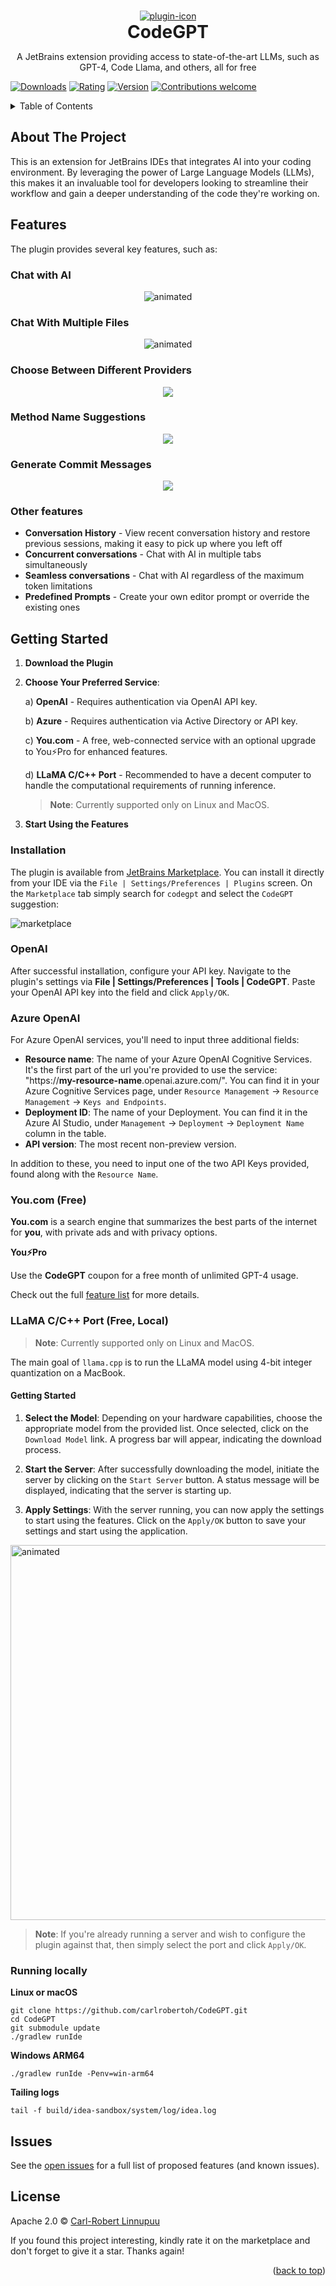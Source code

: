 <a name="readme-top"></a>

<br />
<div align="center">
  <a href="https://github.com/carlrobertoh/CodeGPT">
    <img alt="plugin-icon" src="https://github.com/carlrobertoh/CodeGPT-docs/blob/main/images/icon.png?raw=true">
  </a>
  <h1 style="margin: 0;" align="center">CodeGPT</h1>
  <p>
    A JetBrains extension providing access to state-of-the-art LLMs, such as GPT-4, Code Llama, and others, all for free
  </p>
</div>

[![Downloads][downloads-shield]][plugin-repo]
[![Rating][Rating-shield]][plugin-repo]
[![Version][version-shield]][plugin-repo]
[![Contributions welcome][contributions-welcome-svg]][contributions-welcome]

<!-- TABLE OF CONTENTS -->
<details>
  <summary>Table of Contents</summary>
  <ol>
    <li><a href="#about-the-project">About The Project</a></li>
    <li><a href="#quick-start-guide">Quick Start Guide</a></li>
    <li>
      <a href="#getting-started">Getting Started</a>
      <ul>
        <li><a href="#prerequisites">Prerequisites</a></li>
        <li><a href="#installation">Installation</a></li>
        <li><a href="#api-key-configuration">API Key Configuration</a></li>
      </ul>
    </li>
    <li><a href="#features">Features</a></li>
    <li><a href="#roadmap">Roadmap</a></li>
    <li><a href="#license">License</a></li>
  </ol>
</details>

## About The Project

This is an extension for JetBrains IDEs that integrates AI into your coding environment.
By leveraging the power of Large Language Models (LLMs), this makes it an invaluable tool for developers looking to streamline their workflow and gain a deeper understanding of the code they're working on.

## Features

The plugin provides several key features, such as:

### Chat with AI

<p align="center">
  <img src="https://github.com/carlrobertoh/CodeGPT-docs/blob/main/images/chat-with-ai.png?raw=true" alt="animated" />
</p>

### Chat With Multiple Files

<p align="center">
  <img src="https://github.com/carlrobertoh/CodeGPT-docs/blob/main/images/include-in-context.png?raw=true" alt="animated" />
</p>

### Choose Between Different Providers

<p align="center">
  <img src="https://github.com/carlrobertoh/CodeGPT-docs/blob/main/images/model-selection.png?raw=true" />
</p>

### Method Name Suggestions

<p align="center">
  <img src="https://github.com/carlrobertoh/CodeGPT-docs/blob/main/images/method-name-suggestions.png?raw=true" />
</p>

### Generate Commit Messages

<p align="center">
  <img src="https://github.com/carlrobertoh/CodeGPT-docs/blob/main/images/generate-commit-message.png?raw=true" />
</p>

### Other features

- **Conversation History** - View recent conversation history and restore previous sessions, making it easy to pick up where you left off
- **Concurrent conversations** - Chat with AI in multiple tabs simultaneously
- **Seamless conversations** - Chat with AI regardless of the maximum token limitations
- **Predefined Prompts** - Create your own editor prompt or override the existing ones

## Getting Started

1. **Download the Plugin**

2. **Choose Your Preferred Service**:

   a) **OpenAI** - Requires authentication via OpenAI API key.

   b) **Azure** - Requires authentication via Active Directory or API key.

   c) **You.com** - A free, web-connected service with an optional upgrade to You⚡Pro for enhanced features.

   d) **LLaMA C/C++ Port** - Recommended to have a decent computer to handle the computational requirements of running inference.
   > **Note**: Currently supported only on Linux and MacOS.

3. **Start Using the Features**

### Installation

The plugin is available from [JetBrains Marketplace][plugin-repo].
You can install it directly from your IDE via the `File | Settings/Preferences | Plugins` screen.
On the `Marketplace` tab simply search for `codegpt` and select the `CodeGPT` suggestion:

![marketplace][marketplace-img]

### OpenAI

After successful installation, configure your API key. Navigate to the plugin's settings via **File | Settings/Preferences | Tools | CodeGPT**. Paste your OpenAI API key into the field and click `Apply/OK`.

### Azure OpenAI

For Azure OpenAI services, you'll need to input three additional fields:

- **Resource name**: The name of your Azure OpenAI Cognitive Services. It's the first part of the url you're provided to use the service: "https://**my-resource-name**.openai.azure.com/". You can find it in your Azure Cognitive Services page, under `Resource Management` → `Resource Management` → `Keys and Endpoints`.
- **Deployment ID**: The name of your Deployment. You can find it in the Azure AI Studio, under `Management` → `Deployment` → `Deployment Name` column in the table.
- **API version**: The most recent non-preview version.

In addition to these, you need to input one of the two API Keys provided, found along with the `Resource Name`.

### You.com (Free)

**You.com** is a search engine that summarizes the best parts of the internet for **you**, with private ads and with privacy options.

**You⚡Pro**

Use the **CodeGPT** coupon for a free month of unlimited GPT-4 usage.

Check out the full [feature list](https://about.you.com/hc/youpro/what-features-are-included-in-youpro/) for more details.

### LLaMA C/C++ Port (Free, Local)

> **Note**: Currently supported only on Linux and MacOS.

The main goal of `llama.cpp` is to run the LLaMA model using 4-bit integer quantization on a MacBook.

#### Getting Started

1. **Select the Model**: Depending on your hardware capabilities, choose the appropriate model from the provided list. Once selected, click on the `Download Model` link. A progress bar will appear, indicating the download process.

2. **Start the Server**: After successfully downloading the model, initiate the server by clicking on the `Start Server` button. A status message will be displayed, indicating that the server is starting up.

3. **Apply Settings**: With the server running, you can now apply the settings to start using the features. Click on the `Apply/OK` button to save your settings and start using the application.

<img alt="animated" style="max-width: 100%; width: 600px;" src="https://github.com/carlrobertoh/CodeGPT-docs/blob/main/images/llama-settings.png?raw=true" />

> **Note**: If you're already running a server and wish to configure the plugin against that, then simply select the port and click `Apply/OK`.

### Running locally

**Linux or macOS**
```shell
git clone https://github.com/carlrobertoh/CodeGPT.git
cd CodeGPT
git submodule update
./gradlew runIde
```

**Windows ARM64**
```shell
./gradlew runIde -Penv=win-arm64
```

**Tailing logs**
```shell
tail -f build/idea-sandbox/system/log/idea.log
```

## Issues

See the [open issues][open-issues] for a full list of proposed features (and known issues).

## License

Apache 2.0 © [Carl-Robert Linnupuu][portfolio]

If you found this project interesting, kindly rate it on the marketplace and don't forget to give it a star. Thanks again!
<p align="right">(<a href="#readme-top">back to top</a>)</p>


<!-- MARKDOWN LINKS & IMAGES -->
<!-- https://www.markdownguide.org/basic-syntax/#reference-style-links -->

[downloads-shield]: https://img.shields.io/jetbrains/plugin/d/21056-codegpt
[version-shield]: https://img.shields.io/jetbrains/plugin/v/21056-codegpt?label=version
[rating-shield]: https://img.shields.io/jetbrains/plugin/r/rating/21056-codegpt
[contributions-welcome-svg]: http://img.shields.io/badge/contributions-welcome-brightgreen
[contributions-welcome]: #
[marketplace-img]: https://github.com/carlrobertoh/CodeGPT-docs/blob/main/images/marketplace.png?raw=true
[plugin-repo]: https://plugins.jetbrains.com/plugin/21056-codegpt
[open-issues]: https://github.com/carlrobertoh/CodeGPT/issues
[api-key-url]: https://platform.openai.com/account/api-keys
[portfolio]: https://carlrobert.ee
